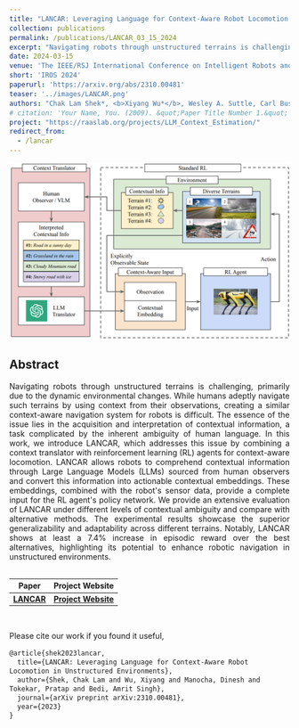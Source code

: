 ```yaml
---
title: "LANCAR: Leveraging Language for Context-Aware Robot Locomotion in Unstructured Environments"
collection: publications
permalink: /publications/LANCAR_03_15_2024
excerpt: "Navigating robots through unstructured terrains is challenging, primarily due to the dynamic environmental changes. While humans adeptly navigate such terrains by using context from their observations, creating a similar context-aware navigation system for robots is difficult. The essence of the issue lies in the acquisition and interpretation of contextual information, a task complicated by the inherent ambiguity of human language. In this work, we introduce LANCAR, which addresses this issue by combining a context translator with reinforcement learning (RL) agents for context-aware locomotion. LANCAR allows robots to comprehend contextual information through Large Language Models (LLMs) sourced from human observers and convert this information into actionable contextual embeddings. These embeddings, combined with the robot's sensor data, provide a complete input for the RL agent's policy network. We provide an extensive evaluation of LANCAR under different levels of contextual ambiguity and compare with alternative methods. The experimental results showcase the superior generalizability and adaptability across different terrains. Notably, LANCAR shows at least a 7.4% increase in episodic reward over the best alternatives, highlighting its potential to enhance robotic navigation in unstructured environments."
date: 2024-03-15
venue: 'The IEEE/RSJ International Conference on Intelligent Robots and Systems'
short: 'IROS 2024'
paperurl: 'https://arxiv.org/abs/2310.00481'
teaser: '../images/LANCAR.png'
authors: "Chak Lam Shek*, <b>Xiyang Wu*</b>, Wesley A. Suttle, Carl Busart, Erin Zaroukian, Dinesh Manocha, Pratap Tokekar, Amrit Singh Bedi (* indicates equal contributions)"
# citation: 'Your Name, You. (2009). &quot;Paper Title Number 1.&quot; <i>Journal 1</i>. 1(1).'
project: "https://raaslab.org/projects/LLM_Context_Estimation/"
redirect_from: 
  - /lancar
---
```


<p style="text-align:center;">
<img src="../images/LANCAR.png" width="800">
</p>

## Abstract
<div style="text-align: justify"> Navigating robots through unstructured terrains is challenging, primarily due to the dynamic environmental changes. While humans adeptly navigate such terrains by using context from their observations, creating a similar context-aware navigation system for robots is difficult. The essence of the issue lies in the acquisition and interpretation of contextual information, a task complicated by the inherent ambiguity of human language. In this work, we introduce LANCAR, which addresses this issue by combining a context translator with reinforcement learning (RL) agents for context-aware locomotion. LANCAR allows robots to comprehend contextual information through Large Language Models (LLMs) sourced from human observers and convert this information into actionable contextual embeddings. These embeddings, combined with the robot's sensor data, provide a complete input for the RL agent's policy network. We provide an extensive evaluation of LANCAR under different levels of contextual ambiguity and compare with alternative methods. The experimental results showcase the superior generalizability and adaptability across different terrains. Notably, LANCAR shows at least a 7.4% increase in episodic reward over the best alternatives, highlighting its potential to enhance robotic navigation in unstructured environments.</div>
<br>

| Paper                                         | Project Website                                          | 
|-----------------------------------------------|----------------------------------------------------------|
| [**LANCAR**](https://arxiv.org/abs/2310.00481) | [**Project Website**](https://raaslab.org/projects/LLM_Context_Estimation/) | 

<br>

Please cite our work if you found it useful,

```
@article{shek2023lancar,
  title={LANCAR: Leveraging Language for Context-Aware Robot Locomotion in Unstructured Environments},
  author={Shek, Chak Lam and Wu, Xiyang and Manocha, Dinesh and Tokekar, Pratap and Bedi, Amrit Singh},
  journal={arXiv preprint arXiv:2310.00481},
  year={2023}
}
```